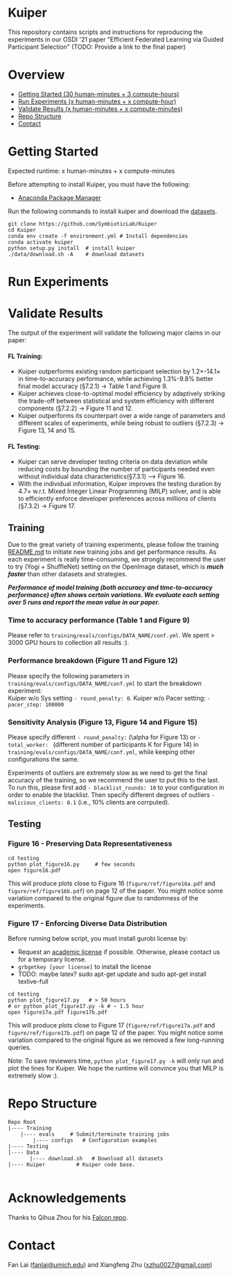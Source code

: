 # Kuiper

This repository contains scripts and instructions for reproducing the experiments in our OSDI '21 paper "Efficient Federated Learning via Guided Participant Selection" (TODO: Provide a link to the final paper)

# Overview

* [Getting Started (30 human-minutes + 3 compute-hours)](#getting-started)
* [Run Experiments (x human-minutes + x compute-hour)](#run-experiments)
* [Validate Results (x human-minutes + x compute-minutes)](#validate-results)
* [Repo Structure](#repo-structure)
* [Contact](#contact)



# Getting Started 
Expected runtime: x human-minutes + x compute-minutes

Before attempting to install Kuiper, you must have the following:

* [Anaconda Package Manager](https://anaconda.org/)

Run the following commands to install kuiper and download the [datasets](https://www.dropbox.com/sh/lti7j1g4a1jgr4r/AAD802HuoxjZi8Xy7xXZbDs8a?dl=0).

```
git clone https://github.com/SymbioticLab/Kuiper
cd Kuiper
conda env create -f environment.yml # Install dependencies
conda activate kuiper
python setup.py install  # install kuiper
./data/download.sh -A    # download datasets 
```

# Run Experiments


# Validate Results

The output of the experiment will validate the following major claims in our paper:

####    **FL Training:**
* Kuiper outperforms existing random participant selection by 1.2×-14.1× in time-to-accuracy performance, while achieving 1.3%-9.8% better final model accuracy (§7.2.1) -> Table 1 and Figure 9.
* Kuiper achieves close-to-optimal model efficiency by adaptively striking the trade-off between statistical and system efficiency with different components (§7.2.2) -> Figure 11 and 12.
* Kuiper outperforms its counterpart over a wide range of parameters and different scales of experiments, while being robust to outliers (§7.2.3) -> Figure 13, 14 and 15.

####    **FL Testing:**
* Kuiper can serve developer testing criteria on data deviation while reducing costs by bounding the number of participants needed even without individual data characteristics(§7.3.1) —> Figure 16.
* With the individual information, Kuiper improves the testing duration by 4.7× w.r.t. Mixed Integer Linear Programming (MILP) solver, and is able to efficiently enforce developer preferences across millions of clients (§7.3.2) -> Figure 17.

## Training

Due to the great variety of training experiments, please follow the training  [README.md](https://github.com/SymbioticLab/Kuiper/blob/master/training/README.md) to initiate new training jobs and get performance results. As each experiment is really time-consuming, we strongly recommend the user to try (Yogi + ShuffleNet) setting on the OpenImage dataset, which is ***much faster*** than other datasets and strategies.

***Performance of model training (both accuracy and time-to-accuracy performance) often shows certain variations. We evaluate each setting over 5 runs and report the mean value in our paper.***

### Time to accuracy performance (Table 1 and Figure 9)

Please refer to ```training/evals/configs/DATA_NAME/conf.yml```. We spent > 3000 GPU hours to collection all results :). 

### Performance breakdown (Figure 11 and Figure 12)

Please specify the following parameters in ```training/evals/configs/DATA_NAME/conf.yml``` to start the breakdown experiment:  
Kuiper w/o Sys setting ```- round_penalty: 0```. Kuiper w/o Pacer setting: ```- pacer_step: 100000```

### Sensitivity Analysis (Figure 13, Figure 14 and Figure 15)

Please specify different ```- round_penalty:``` (\alpha for Figure 13) or ```- total_worker: ``` (different number of participants K for Figure 14) in ```training/evals/configs/DATA_NAME/conf.yml```, while keeping other configurations the same. 

Experiments of outliers are extremely slow as we need to get the final accuracy of the training, so we recommend the user to put this to the last. To run this, please first add ```- blacklist_rounds: 10``` to your configuration in order to enable the blacklist. Then specify different degrees of outliers ```- malicious_clients: 0.1``` (i.e., 10% clients are corrputed). 

## Testing

### Figure 16 - Preserving Data Representativeness 

```
cd testing
python plot_figure16.py     # few seconds
open figure16.pdf
```

This will produce plots close to Figure 16 (`figure/ref/figure16a.pdf` and `figure/ref/figure16b.pdf`) on page 12 of the paper. You might notice some variation compared to the original figure due to randomness of the experiments.

### Figure 17 - Enforcing Diverse Data Distribution 

Before running below script, you must install gurobi license by:

* Request an [academic license](https://www.gurobi.com/downloads/end-user-license-agreement-academic/) if possible. Otherwise, please contact us for a temporary license. 
* `grbgetkey [your license]` to install the license 
* TODO: maybe latex? sudo apt-get update and sudo apt-get install texlive-full

```
cd testing
python plot_figure17.py   # > 50 hours
# or python plot_figure17.py -k # ~ 1.5 hour
open figure17a.pdf figure17b.pdf
``` 

This will produce plots close to Figure 17 (`figure/ref/figure17a.pdf` and `figure/ref/figure17b.pdf`) on page 12 of the paper. You might notice some variation compared to the original figure as we removed a few long-running queries. 

Note: To save reviewers time, `python plot_figure17.py -k` will only run and plot the lines for Kuiper. We hope the runtime will convince you that MILP is extremely slow :).

# Repo Structure

```
Repo Root
|---- Training
    |---- evals     # Submit/terminate training jobs
        |---- configs   # Configuration examples
|---- Testing
|---- Data
       |---- download.sh   # Download all datasets     
|---- Kuiper          # Kuiper code base.
    
```

# Acknowledgements

Thanks to Qihua Zhou for his [Falcon repo](https://github.com/kimihe/Falcon).

# Contact
Fan Lai (fanlai@umich.edu) and Xiangfeng Zhu (xzhu0027@gmail.com)
